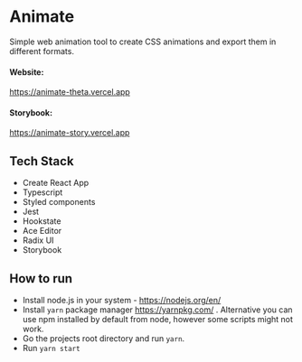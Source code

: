 # Animate
Simple web animation tool to create CSS animations and export them in different formats.

#### Website: 
https://animate-theta.vercel.app
#### Storybook:
https://animate-story.vercel.app

## Tech Stack 
- Create React App
- Typescript
- Styled components
- Jest
- Hookstate
- Ace Editor
- Radix UI
- Storybook

## How to run
- Install node.js in your system - https://nodejs.org/en/
- Install `yarn` package manager https://yarnpkg.com/ . Alternative you can use npm installed by default from node, however some scripts might not work.
- Go the projects root directory and run `yarn`. 
- Run `yarn start`